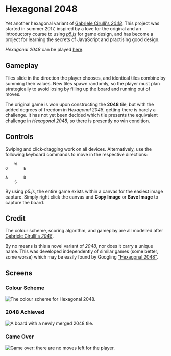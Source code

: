 [//]: # "permalink: /index.html"

# Hexagonal 2048

Yet another hexagonal variant of [Gabriele Cirulli's _2048_](https://play2048.co/). This project was started in summer 2017, inspired by a love for the original and an introductory course to using [_p5.js_](https://p5js.org/) for game design, and has become a project for learning the secrets of JavaScript and practising good design.

_Hexagonal 2048_ can be played [here](https://xujustinj.github.io/hexagonal-2048/game).

## Gameplay

Tiles slide in the direction the player chooses, and identical tiles combine by summing their values. New tiles spawn randomly, so the player must plan strategically to avoid losing by filling up the board and running out of moves.

The original game is won upon constructing the **2048** tile, but with the added degrees of freedom in _Hexagonal 2048_, getting there is barely a challenge. It has not yet been decided which tile presents the equivalent challenge in _Hexagonal 2048_, so there is presently no win condition.

## Controls

Swiping and click-dragging work on all devices. Alternatively, use the following keyboard commands to move in the respective directions:

        W
    Q       E

    A       D
        S

By using _p5.js_, the entire game exists within a canvas for the easiest image capture. Simply right click the canvas and **Copy Image** or **Save Image** to capture the board.

## Credit

The colour scheme, scoring algorithm, and gameplay are all modelled after [Gabriele Cirulli's _2048_](https://play2048.co/).

By no means is this a novel variant of _2048_, nor does it carry a unique name. This was developed independently of similar games (some better, some worse) which may be easily found by Googling ["Hexagonal 2048"](https://www.google.com/search?q=hexagonal%202048).

## Screens

### Colour Scheme

![The colour scheme for Hexagonal 2048.](img/Colour%20Scheme.png "The colour scheme for Hexagonal 2048.")

### 2048 Achieved

![A board with a newly merged 2048 tile.](img/2048%20Achieved.png "A board with a newly merged 2048 tile.")

### Game Over

![Game over: there are no moves left for the player.](img/Game%20Over.png "Game over: there are no moves left for the player.")

